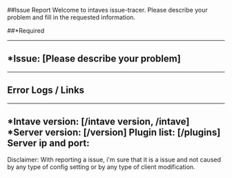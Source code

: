 ##Issue Report
Welcome to intaves issue-tracer.
Please describe your problem and fill in the requested information.

##*Required

---
 *Issue: [Please describe your problem]
---

---
 Error Logs / Links
---

---
*Intave version: [/intave version, /intave]
*Server version: [/version]
Plugin list: [/plugins]
Server ip and port:
---

Disclaimer:
  With reporting a issue, i'm sure that it is a issue and not caused by any type of config setting or by any type of client modification.
